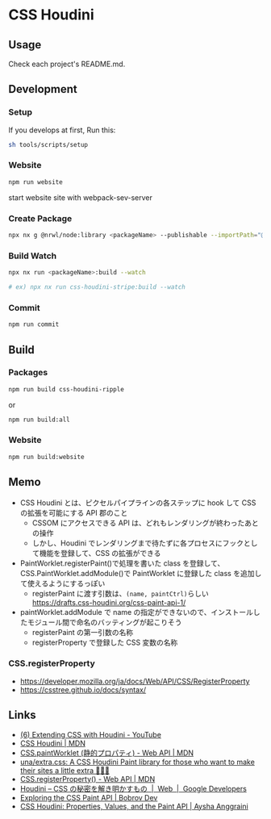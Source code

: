 # CSS Houdini

## Usage

Check each project's README.md.

## Development

### Setup

If you develops at first, Run this:

```bash
sh tools/scripts/setup
```

### Website

```bash
npm run website
```

start website site with webpack-sev-server

### Create Package

```bash
npx nx g @nrwl/node:library <packageName> --publishable --importPath="@tyankatsu0105/<packageName>" --rootDir="packages/<packageName>/src"
```

### Build Watch

```bash
npx nx run <packageName>:build --watch

# ex) npx nx run css-houdini-stripe:build --watch
```

### Commit

```bash
npm run commit
```

## Build

### Packages

```bash
npm run build css-houdini-ripple
```

or

```bash
npm run build:all
```

### Website

```bash
npm run build:website
```

## Memo

- CSS Houdini とは、ピクセルパイプラインの各ステップに hook して CSS の拡張を可能にする API 郡のこと
  - CSSOM にアクセスできる API は、どれもレンダリングが終わったあとの操作
  - しかし、Houdini でレンダリングまで待たずに各プロセスにフックとして機能を登録して、CSS の拡張ができる
- PaintWorklet.registerPaint()で処理を書いた class を登録して、CSS.PaintWorklet.addModule()で PaintWorklet に登録した class を追加して使えるようにするっぽい
  - registerPaint に渡す引数は、`(name, paintCtrl)`らしい https://drafts.css-houdini.org/css-paint-api-1/
- paintWorklet.addModule で name の指定ができないので、インストールしたモジュール間で命名のバッティングが起こりそう
  - registerPaint の第一引数の名称
  - registerProperty で登録した CSS 変数の名称

### CSS.registerProperty

- https://developer.mozilla.org/ja/docs/Web/API/CSS/RegisterProperty
- https://csstree.github.io/docs/syntax/

## Links

- [\(6\) Extending CSS with Houdini \- YouTube](https://www.youtube.com/watch?v=5eBar5TI71M)
- [CSS Houdini \| MDN](https://developer.mozilla.org/ja/docs/Web/Houdini)
- [CSS\.paintWorklet \(静的プロパティ\) \- Web API \| MDN](https://developer.mozilla.org/ja/docs/Web/API/CSS/paintWorklet)
- [una/extra\.css: A CSS Houdini Paint library for those who want to make their sites a little extra 💁🏻‍♀️](https://github.com/una/extra.css#readme)
- [CSS\.registerProperty\(\) \- Web API \| MDN](https://developer.mozilla.org/ja/docs/Web/API/CSS/RegisterProperty)
- [Houdini – CSS の秘密を解き明かすもの  \|  Web  \|  Google Developers](https://developers.google.com/web/updates/2016/05/houdini?hl=ja)
- [Exploring the CSS Paint API \| Bobrov Dev](https://bobrov.dev/blog/exploring-the-css-paint-api/)
- [CSS Houdini: Properties, Values, and the Paint API \| Aysha Anggraini](https://aysha.me/2019/08/css-houdini-properties-values-and-the-paint-api/)
